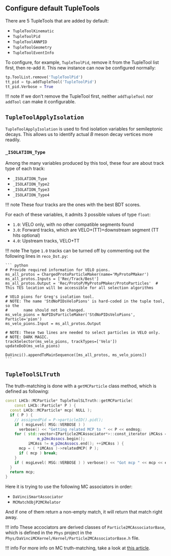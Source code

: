## Configure default TupleTools
There are 5 TupleTools that are added by default:

- `TupleToolKinematic`
- `TupleToolPid`
- `TupleToolANNPID`
- `TupleToolGeometry`
- `TupleToolEventInfo`

To configure, for example, `TupleToolPid`, remove it from the TupleTool list
first, then re-add it. This new instance can now be configured normally:

```python
tp.ToolList.remove('TupleToolPid')
tt_pid = tp.addTupleTool('TupleToolPid')
tt_pid.Verbose = True
```

!!! note
    If we don't remove the TupleTool first, neither `addTupleTool` nor
    `addTool` can make it configurable.


## `TupleToolApplyIsolation`
`TupleToolApplyIsolation` is used to find isolation variables for semileptonic
decays. This allows us to identify actual $B$ meson decay vertices more
readily.

### `_ISOLATION_Type`
Among the many variables produced by this tool, these four are about track type
of each track:

* `_ISOLATION_Type`
* `_ISOLATION_Type2`
* `_ISOLATION_Type3`
* `_ISOLATION_Type4`

!!! note
    These four tracks are the ones with the best BDT scores.

For each of these variables, it admits 3 possible values of type `float`:

* `1.0`: VELO only, with no other compatible segments found
* `3.0`: Forward tracks, which are VELO+(TT)+downstream segment (TT hits
         optional)
* `4.0`: Upstream tracks, VELO+TT

!!! note
    The type `1.0` tracks can be turned off by commenting out the following
    lines in `reco_Dst.py`:

    ``` python
    # Provide required information for VELO pions.
    ms_all_protos = ChargedProtoParticleMaker(name='MyProtoPMaker')
    ms_all_protos.Inputs = ['Rec/Track/Best']
    ms_all_protos.Output = 'Rec/ProtoP/MyProtoPMaker/ProtoParticles'  # This TES location will be accessible for all selection algorithms

    # VELO pions for Greg's isolation tool.
    # NOTE: The name 'StdNoPIDsVeloPions' is hard-coded in the tuple tool, so the
    #       name should not be changed.
    ms_velo_pions = NoPIDsParticleMaker('StdNoPIDsVeloPions', Particle='pion')
    ms_velo_pions.Input = ms_all_protos.Output

    # NOTE: These two lines are needed to select particles in VELO only.
    # NOTE: DARK MAGIC.
    trackSelector(ms_velo_pions, trackTypes=['Velo'])
    updateDoD(ms_velo_pions)

    DaVinci().appendToMainSequence([ms_all_protos, ms_velo_pions])
    ```


## `TupleToolSLTruth`
The truth-matching is done with a `getMCParticle` class method, which is defined as following:

```cpp
const LHCb::MCParticle* TupleToolSLTruth::getMCParticle(
    const LHCb::Particle* P ) {
  const LHCb::MCParticle* mcp( NULL );
  if ( P ) {
    // assignedPid = P->particleID().pid();
    if ( msgLevel( MSG::VERBOSE ) )
      verbose() << "Getting related MCP to " << P << endmsg;
    for ( std::vector<IParticle2MCAssociator*>::const_iterator iMCAss =
              m_p2mcAssocs.begin();
          iMCAss != m_p2mcAssocs.end(); ++iMCAss ) {
      mcp = ( *iMCAss )->relatedMCP( P );
      if ( mcp ) break;
    }
    if ( msgLevel( MSG::VERBOSE ) ) verbose() << "Got mcp " << mcp << endmsg;
  }
  return mcp;
}
```

Here it is trying to use the following MC associators in order:

- `DaVinciSmartAssociator`
- `MCMatchObjP2MCRelator`

And if one of them return a non-empty match, it will return that match right away.

!!! info
    These accociators are derived classes of `Particle2MCAssociatorBase`, which
    is defined in the `Phys` project in the
    `Phys/DaVinciMCKernel/Kernel/Particle2MCAssociatorBase.h` file.

!!! info
    For more info on MC truth-matching, take a look at [this article](../../technical_concepts/truth_matching.md).
